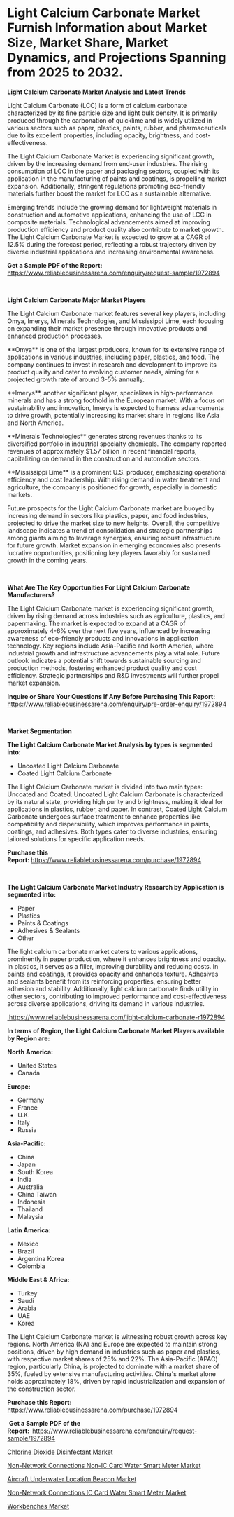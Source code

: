 <p><h1>Light Calcium Carbonate Market Furnish Information about Market Size, Market Share, Market Dynamics, and Projections Spanning from 2025 to 2032.</h1></p><p><strong>Light Calcium Carbonate Market Analysis and Latest Trends</strong></p>
<p><p>Light Calcium Carbonate (LCC) is a form of calcium carbonate characterized by its fine particle size and light bulk density. It is primarily produced through the carbonation of quicklime and is widely utilized in various sectors such as paper, plastics, paints, rubber, and pharmaceuticals due to its excellent properties, including opacity, brightness, and cost-effectiveness.</p><p>The Light Calcium Carbonate Market is experiencing significant growth, driven by the increasing demand from end-user industries. The rising consumption of LCC in the paper and packaging sectors, coupled with its application in the manufacturing of paints and coatings, is propelling market expansion. Additionally, stringent regulations promoting eco-friendly materials further boost the market for LCC as a sustainable alternative.</p><p>Emerging trends include the growing demand for lightweight materials in construction and automotive applications, enhancing the use of LCC in composite materials. Technological advancements aimed at improving production efficiency and product quality also contribute to market growth. The Light Calcium Carbonate Market is expected to grow at a CAGR of 12.5% during the forecast period, reflecting a robust trajectory driven by diverse industrial applications and increasing environmental awareness.</p></p>
<p><strong>Get a Sample PDF of the Report:&nbsp;</strong> <a href="https://www.reliablebusinessarena.com/enquiry/request-sample/1972894?utm_campaign=2195&utm_medium=2&utm_source=Github&utm_content=ia&utm_term=02042025&utm_id=light-calcium-carbonate">https://www.reliablebusinessarena.com/enquiry/request-sample/1972894</a></p>
<p>&nbsp;</p>
<p><strong>Light Calcium Carbonate Major Market Players</strong></p>
<p><p>The Light Calcium Carbonate market features several key players, including Omya, Imerys, Minerals Technologies, and Mississippi Lime, each focusing on expanding their market presence through innovative products and enhanced production processes. </p><p>**Omya** is one of the largest producers, known for its extensive range of applications in various industries, including paper, plastics, and food. The company continues to invest in research and development to improve its product quality and cater to evolving customer needs, aiming for a projected growth rate of around 3-5% annually.</p><p>**Imerys**, another significant player, specializes in high-performance minerals and has a strong foothold in the European market. With a focus on sustainability and innovation, Imerys is expected to harness advancements to drive growth, potentially increasing its market share in regions like Asia and North America.</p><p>**Minerals Technologies** generates strong revenues thanks to its diversified portfolio in industrial specialty chemicals. The company reported revenues of approximately $1.57 billion in recent financial reports, capitalizing on demand in the construction and automotive sectors.</p><p>**Mississippi Lime** is a prominent U.S. producer, emphasizing operational efficiency and cost leadership. With rising demand in water treatment and agriculture, the company is positioned for growth, especially in domestic markets.</p><p>Future prospects for the Light Calcium Carbonate market are buoyed by increasing demand in sectors like plastics, paper, and food industries, projected to drive the market size to new heights. Overall, the competitive landscape indicates a trend of consolidation and strategic partnerships among giants aiming to leverage synergies, ensuring robust infrastructure for future growth. Market expansion in emerging economies also presents lucrative opportunities, positioning key players favorably for sustained growth in the coming years.</p></p>
<p>&nbsp;</p>
<p><strong>What Are The Key Opportunities For Light Calcium Carbonate Manufacturers?</strong></p>
<p><p>The Light Calcium Carbonate market is experiencing significant growth, driven by rising demand across industries such as agriculture, plastics, and papermaking. The market is expected to expand at a CAGR of approximately 4-6% over the next five years, influenced by increasing awareness of eco-friendly products and innovations in application technology. Key regions include Asia-Pacific and North America, where industrial growth and infrastructure advancements play a vital role. Future outlook indicates a potential shift towards sustainable sourcing and production methods, fostering enhanced product quality and cost efficiency. Strategic partnerships and R&D investments will further propel market expansion.</p></p>
<p><strong>Inquire or Share Your Questions If Any Before Purchasing This Report:</strong> <a href="https://www.reliablebusinessarena.com/enquiry/pre-order-enquiry/1972894?utm_campaign=2195&utm_medium=2&utm_source=Github&utm_content=ia&utm_term=02042025&utm_id=light-calcium-carbonate">https://www.reliablebusinessarena.com/enquiry/pre-order-enquiry/1972894</a></p>
<p>&nbsp;</p>
<p><strong>Market Segmentation</strong></p>
<p><strong>The Light Calcium Carbonate Market Analysis by types is segmented into:</strong></p>
<p><ul><li>Uncoated Light Calcium Carbonate</li><li>Coated Light Calcium Carbonate</li></ul></p>
<p><p>The Light Calcium Carbonate market is divided into two main types: Uncoated and Coated. Uncoated Light Calcium Carbonate is characterized by its natural state, providing high purity and brightness, making it ideal for applications in plastics, rubber, and paper. In contrast, Coated Light Calcium Carbonate undergoes surface treatment to enhance properties like compatibility and dispersibility, which improves performance in paints, coatings, and adhesives. Both types cater to diverse industries, ensuring tailored solutions for specific application needs.</p></p>
<p><strong>Purchase this Report:&nbsp;</strong><a href="https://www.reliablebusinessarena.com/purchase/1972894?utm_campaign=2195&utm_medium=2&utm_source=Github&utm_content=ia&utm_term=02042025&utm_id=light-calcium-carbonate">https://www.reliablebusinessarena.com/purchase/1972894</a></p>
<p>&nbsp;</p>
<p><strong>The Light Calcium Carbonate Market Industry Research by Application is segmented into:</strong></p>
<p><ul><li>Paper</li><li>Plastics</li><li>Paints & Coatings</li><li>Adhesives & Sealants</li><li>Other</li></ul></p>
<p><p>The light calcium carbonate market caters to various applications, prominently in paper production, where it enhances brightness and opacity. In plastics, it serves as a filler, improving durability and reducing costs. In paints and coatings, it provides opacity and enhances texture. Adhesives and sealants benefit from its reinforcing properties, ensuring better adhesion and stability. Additionally, light calcium carbonate finds utility in other sectors, contributing to improved performance and cost-effectiveness across diverse applications, driving its demand in various industries.</p></p>
<p><a href="https://www.reliablebusinessarena.com/light-calcium-carbonate-r1972894?utm_campaign=2195&utm_medium=2&utm_source=Github&utm_content=ia&utm_term=02042025&utm_id=light-calcium-carbonate">&nbsp;https://www.reliablebusinessarena.com/light-calcium-carbonate-r1972894</a></p>
<p><strong>In terms of Region, the Light Calcium Carbonate Market Players available by Region are:</strong></p>
<p>
    <p> <strong> North America: </strong>
        <ul>
            <li>United States</li>
            <li>Canada</li>
        </ul>
        </p> 
    <p> <strong> Europe: </strong>
        <ul>
            <li>Germany</li>
            <li>France</li>
            <li>U.K.</li>
            <li>Italy</li>
            <li>Russia</li>
        </ul>
        </p> 
    <p> <strong> Asia-Pacific: </strong>
        <ul>
            <li>China</li>
            <li>Japan</li>
            <li>South Korea</li>
            <li>India</li>
            <li>Australia</li>
            <li>China Taiwan</li>
            <li>Indonesia</li>
            <li>Thailand</li>
            <li>Malaysia</li>
        </ul>
        </p> 
    <p> <strong> Latin America: </strong>
        <ul>
            <li>Mexico</li>
            <li>Brazil</li>
            <li>Argentina Korea</li>
            <li>Colombia</li>
        </ul>
        </p> 
    <p> <strong> Middle East & Africa: </strong>
        <ul>
            <li>Turkey</li>
            <li>Saudi</li>
            <li>Arabia</li>
            <li>UAE</li>
            <li>Korea</li>
        </ul>
    </p>
    </p>
<p><p>The Light Calcium Carbonate market is witnessing robust growth across key regions. North America (NA) and Europe are expected to maintain strong positions, driven by high demand in industries such as paper and plastics, with respective market shares of 25% and 22%. The Asia-Pacific (APAC) region, particularly China, is projected to dominate with a market share of 35%, fueled by extensive manufacturing activities. China's market alone holds approximately 18%, driven by rapid industrialization and expansion of the construction sector.</p></p>
<p><strong>Purchase this Report: </strong><a href="https://www.reliablebusinessarena.com/purchase/1972894?utm_campaign=2195&utm_medium=2&utm_source=Github&utm_content=ia&utm_term=02042025&utm_id=light-calcium-carbonate">https://www.reliablebusinessarena.com/purchase/1972894</a></p>
<p>&nbsp;<strong>Get a Sample PDF of the Report:&nbsp;&nbsp;</strong><a href="https://www.reliablebusinessarena.com/enquiry/request-sample/1972894?utm_campaign=2195&utm_medium=2&utm_source=Github&utm_content=ia&utm_term=02042025&utm_id=light-calcium-carbonate">https://www.reliablebusinessarena.com/enquiry/request-sample/1972894</a></p>
<p><strong></strong></p>
<p><p><a href="https://github.com/bloggglazaie/Market-Research-Report-List-1/blob/main/chlorine-dioxide-disinfectant-market.md?utm_campaign=2195&utm_medium=2&utm_source=Github&utm_content=ia&utm_term=02042025&utm_id=light-calcium-carbonate">Chlorine Dioxide Disinfectant Market</a></p><p><a href="https://www.linkedin.com/pulse/non-network-connections-non-ic-card-water-smart-meter-market-size-74iue?utm_campaign=2195&utm_medium=2&utm_source=Github&utm_content=ia&utm_term=02042025&utm_id=light-calcium-carbonate">Non-Network Connections Non-IC Card Water Smart Meter Market</a></p><p><a href="https://www.linkedin.com/pulse/size-dynamics-expected-growth-aircraft-underwater-location-pzluf?utm_campaign=2195&utm_medium=2&utm_source=Github&utm_content=ia&utm_term=02042025&utm_id=light-calcium-carbonate">Aircraft Underwater Location Beacon Market</a></p><p><a href="https://www.linkedin.com/pulse/projected-cagr-107-non-network-connections-ic-card-water-efcfe?utm_campaign=2195&utm_medium=2&utm_source=Github&utm_content=ia&utm_term=02042025&utm_id=light-calcium-carbonate">Non-Network Connections IC Card Water Smart Meter Market</a></p><p><a href="https://github.com/lolahberkik5/Market-Research-Report-List-1/blob/main/workbenches-market.md?utm_campaign=2195&utm_medium=2&utm_source=Github&utm_content=ia&utm_term=02042025&utm_id=light-calcium-carbonate">Workbenches Market</a></p></p>